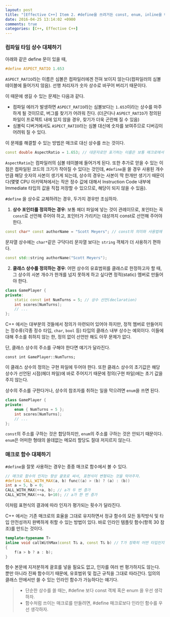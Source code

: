 ```yaml
---
layout: post
title: "[Effective C++] Item 2. #define을 쓰려거든 const, enum, inline을 떠올리자"
date: 2016-04-25 13:14:02 +0900
comments: true
categories: [C++, Effective C++]
---
```

### 컴파일 타임 상수 대체하기

아래와 같은 define 문이 있을 때,

```cpp
#define ASPECT_RATIO 1.653
```

`ASPECT_RATIO`라는 이름은 심볼은 컴파일러에겐 전혀 보이지 않는다(컴파일러의 심볼 테이블에 들어가지 않음). 선행 처리자가 숫자 상수로 바꾸어 버리기 때문이다.

이 때문에 생길 수 있는 문제는 다음과 같다.

* 컴파일 에러가 발생하면 `ASPECT_RATIO`라는 심볼보다는 `1.653`이라는 상수를 마주하게 될 것이므로, 버그를 찾기가 어려워 진다. (더군다나 `ASPECT_RATIO`가 정의된 파일이 프로젝트 내에 있지 않을 경우, 찾기가 더욱 곤란해 질 수 있음)
* 심볼릭 디버거에서도 `ASPECT_RATIO`라는 심볼 대신에 숫자를 보여주므로 디버깅이 어려워 질 수 있다.

이 문제를 해결할 수 있는 방법은 매크로 대신 상수를 쓰는 것이다.

```cpp
const double AspectRatio = 1.653; // 대문자로만 표기하는 이름은 보통 매크로에서 쓰는 것이라서, 이름 표기도 바꿔줌
```

`AspectRatio`는 컴파일러의 심볼 테이블에 들어가게 된다.
또한 추가로 얻을 수 있는 이점은 컴파일된 코드의 크기가 작아질 수 있다는 것인데, `#define`을 쓸 경우 사용된 개수만큼 해당 숫자의 사본이 생기게 되는데, 상수의 경우는 사본이 딱 한개만 생기기 때문이다(몇몇 CPU 아키텍쳐에서는 작은 정수 값에 대해서 Instruction Code 내부에 Immediate 타입의 값을 직접 저장할 수 있으므로, 해당이 되지 않을 수 있음).

`#define` 을 상수로 교체하려는 경우, 두가지 경우만 조심하자.

1. **상수 포인터를 정의하는 경우**: 보통 헤더 파일에 넣는 것이 관례이므로, 포인터는 꼭 `const`로 선언해 주어야 하고, 포인터가 가리키는 대상까지 const로 선언해 주어야 한다.

```cpp
const char* const authorName = "Scott Meyers"; // const의 의미와 사용법에 대한 자세한 사항은 항목 3 참조
```

문자열 상수에는 `char*`같은 구닥다리 문자열 보다는 `string` 객체가 더 사용하기 편하다.

```cpp
const std::string authorName("Scott Meyers");
```

2. **클래스 상수를 정의하는 경우**: 어떤 상수의 유효범위를 클래스로 한정하고자 할 때, 그 상수의 사본 개수가 한개를 넘지 못하게 하고 싶다면 정적(static) 멤버로 만들어야 한다. 

```cpp
class GamePlayer {
private:
    static const int NumTurns = 5; // 상수 선언(declaration)
    int scores[NumTurns];
    // ...
};
```

C++ 에서는 대부분의 것들에서 정의가 마련되어 있어야 하지만, 정적 멤버로 만들어지는 정수류(각종 정수 타입, `char`, `bool` 등) 타입의 클래스 내부 상수는 예외이다.
이들에 대해 주소를 취하지 않는 한, 정의 없이 선언만 해도 아무 문제가 없다.

단, 클래스 상수의 주소를 구해야 한다면 얘기가 달라진다.

`const int GamePlayer::NumTurns;`

이 클래스 상수의 정의는 구현 파일에 두어야 한다. 또한 클래스 상수의 초기값은 해당 상수가 선언된 시점(헤더 파일)에 바로 주어지기 때문에 정의(구현 파일)에는 초기 값을 주지 않는다.

상수의 주소를 구한다거나, 상수의 참조자를 취하는 일을 막으려면 `enum`을 쓰면 된다.

```cpp
class GamePlayer {
private:
    enum { NumTurns = 5 };
    int scores[NumTurns];
    // ...
};
```

`const`의 주소를 구하는 것은 합당하지만, `enum`의 주소를 구하는 것은 안되기 때문이다.
`enum`은 어떠한 형태의 쓸데없는 메모리 할당도 절대 저지르지 않는다.


### 매크로 함수 대체하기

`#define`을 잘못 사용하는 경우는 종종 매크로 함수에서 볼 수 있다.

```cpp
// 매크로 함수의 인자는 항상 괄호로 싸서, 표현식이 변형되는 것을 막아주자.
#define CALL_WITH_MAX(a, b) func((a) > (b) ? (a) : (b))
int a = 5, b = 0;
CALL_WITH_MAX(++a, b); // a가 두 번 증가
CALL_WITH_MAX(++a, b+10); // a가 한 번 증가
```

이처럼 표현식의 결과에 따라 인자가 평가되는 횟수가 달라진다.

C++ 에서는 기존 매크로의 효율을 그대로 유지하면서 정규 함수의 모든 동작방식 및 타입 안전성까지 완벽하게 취할 수 있는 방법이 있다.
바로 인라인 템플릿 함수(항목 30 참조)를 만드는 것이다.

```cpp
template<typename T>
inline void callWithMax(const T& a, const T& b) // T가 정확히 어떤 타입인지 모르기 때문에, 상수 객체에 대한 참조자를 씀. (항목 20 참조)
{
    f(a > b ? a : b);
}
```

함수 본문에 지저분하게 괄호를 넣을 필요도 없고, 인자를 여러 번 평가하지도 않는다.
뿐만 아니라 진짜 함수이기 때문에, 유호범위 및 접근 규칙을 그대로 따라간다.
임의의 클래스 안에서만 쓸 수 있는 인라인 함수가 가능하다는 얘기다.

> * 단순한 상수를 쓸 때는, #define 보다 const 객체 혹은 enum 을 우선 생각하자.
> * 함수처럼 쓰이는 매크로를 만들려면, #define 매크로보다 인라인 함수를 우선 생각하자.
